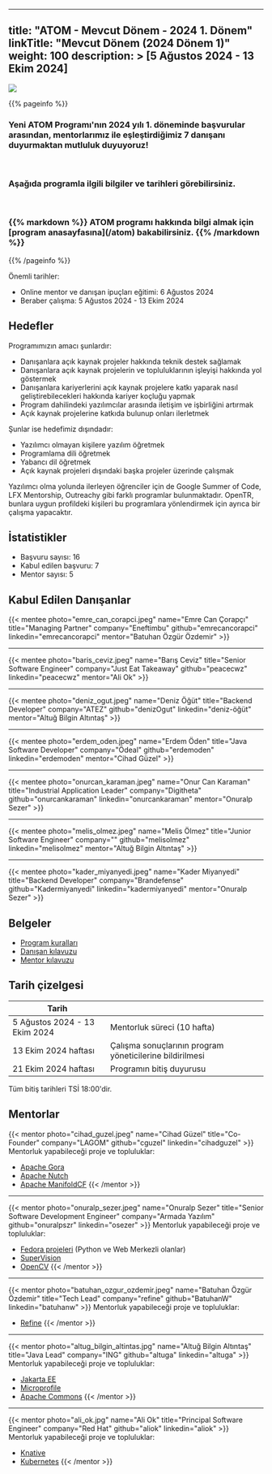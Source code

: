 
---
title: "ATOM - Mevcut Dönem - 2024 1. Dönem"
linkTitle: "Mevcut Dönem (2024 Dönem 1)"
weight: 100
description: >
  [5 Ağustos 2024 - 13 Ekim 2024]
---

<img src="/images/atom-logo-horizontal-800x251.png" style="max-height: 200px; text-align: center;"/>

{{% pageinfo %}}

<h3>
    <span class="badge text-bg-primary">Yeni</span>
    ATOM Programı'nın 2024 yılı 1. döneminde başvurular arasından, mentorlarımız ile eşleştirdiğimiz 7 danışanı duyurmaktan mutluluk duyuyoruz!
</h3>

<br/>

<h3>
    Aşağıda programla ilgili bilgiler ve tarihleri görebilirsiniz.
</h3>

<br/>

<h3>
{{% markdown %}}
ATOM programı hakkında bilgi almak için [program anasayfasına](/atom) bakabilirsiniz.
{{% /markdown %}}
</h3>

{{% /pageinfo %}}

Önemli tarihler:
- Online mentor ve danışan ipuçları eğitimi: 6 Ağustos 2024
- Beraber çalışma: 5 Ağustos 2024 - 13 Ekim 2024

## Hedefler

Programımızın amacı şunlardır:
- Danışanlara açık kaynak projeler hakkında teknik destek sağlamak
- Danışanlara açık kaynak projelerin ve topluluklarının işleyişi hakkında yol göstermek
- Danışanlara kariyerlerini açık kaynak projelere katkı yaparak nasıl geliştirebilecekleri hakkında kariyer koçluğu yapmak
- Program dahilindeki yazılımcılar arasında iletişim ve işbirliğini artırmak
- Açık kaynak projelerine katkıda bulunup onları ilerletmek

Şunlar ise hedefimiz dışındadır:
- Yazılımcı olmayan kişilere yazılım öğretmek
- Programlama dili öğretmek
- Yabancı dil öğretmek
- Açık kaynak projeleri dışındaki başka projeler üzerinde çalışmak

Yazılımcı olma yolunda ilerleyen öğrenciler için de Google Summer of Code, LFX Mentorship, Outreachy gibi farklı programlar bulunmaktadır. OpenTR, bunlara uygun profildeki kişileri bu programlara yönlendirmek için ayrıca bir çalışma yapacaktır.

## İstatistikler
* Başvuru sayısı: 16
* Kabul edilen başvuru: 7
* Mentor sayısı: 5

## Kabul Edilen Danışanlar

{{< mentee photo="emre_can_corapci.jpeg" name="Emre Can Çorapçı" title="Managing Partner" company="Eneftimbu"
github="emrecancorapci" linkedin="emrecancorapci" mentor="Batuhan Özgür Özdemir" >}}

<hr/>

{{< mentee photo="baris_ceviz.jpeg" name="Barış Ceviz" title="Senior Software Engineer" company="Just Eat Takeaway"
github="peacecwz" linkedin="peacecwz" mentor="Ali Ok" >}}

<hr/>

{{< mentee photo="deniz_ogut.jpeg" name="Deniz Öğüt" title="Backend Developer" company="ATEZ"
github="denizOgut" linkedin="deniz-öğüt" mentor="Altuğ Bilgin Altıntaş" >}}

<hr/>

{{< mentee photo="erdem_oden.jpeg" name="Erdem Öden" title="Java Software Developer" company="Ödeal"
github="erdemoden" linkedin="erdemoden" mentor="Cihad Güzel" >}}

<hr/>

{{< mentee photo="onurcan_karaman.jpeg" name="Onur Can Karaman" title="Industrial Application Leader" company="Digitheta"
github="onurcankaraman" linkedin="onurcankaraman" mentor="Onuralp Sezer" >}}

<hr/>

{{< mentee photo="melis_olmez.jpeg" name="Melis Ölmez" title="Junior Software Engineer" company=""
github="melisolmez" linkedin="melisolmez" mentor="Altuğ Bilgin Altıntaş" >}}

<hr/>

{{< mentee photo="kader_miyanyedi.jpeg" name="Kader Miyanyedi" title="Backend Developer" company="Brandefense"
github="Kadermiyanyedi" linkedin="kadermiyanyedi" mentor="Onuralp Sezer" >}}

## Belgeler

- [Program kuralları](/atom/docs/program-rules/)
- [Danışan kılavuzu](/atom/docs/mentee-guide/)
- [Mentor kılavuzu](/atom/docs/mentor-guide/)


## Tarih çizelgesi

| Tarih                         |                                                          |
|-------------------------------|----------------------------------------------------------|
| 5 Ağustos 2024 - 13 Ekim 2024 | Mentorluk süreci (10 hafta)                              |
| 13 Ekim 2024 haftası          | Çalışma sonuçlarının program yöneticilerine bildirilmesi |
| 21 Ekim 2024 haftası          | Programın bitiş duyurusu                                 |                                       

Tüm bitiş tarihleri TSİ 18:00'dir.

## Mentorlar

{{< mentor photo="cihad_guzel.jpeg" name="Cihad Güzel" title="Co-Founder" company="LAGOM" github="cguzel" linkedin="cihadguzel" >}}
Mentorluk yapabileceği proje ve topluluklar:
- [Apache Gora](https://gora.apache.org/)
- [Apache Nutch](https://nutch.apache.org/)
- [Apache ManifoldCF](https://manifoldcf.apache.org/)
  {{< /mentor >}}

<hr/>

{{< mentor photo="onuralp_sezer.jpeg" name="Onuralp Sezer" title="Senior Software Development Engineer" company="Armada Yazılım" github="onuralpszr" linkedin="osezer" >}}
Mentorluk yapabileceği proje ve topluluklar:
- [Fedora projeleri](https://fedoraproject.org/) (Python ve Web Merkezli olanlar)
- [SuperVision](https://github.com/roboflow/supervision)
- [OpenCV](https://github.com/opencv/opencv)
  {{< /mentor >}}

<hr/>

{{< mentor photo="batuhan_ozgur_ozdemir.jpeg" name="Batuhan Özgür Özdemir" title="Tech Lead" company="refine" github="BatuhanW" linkedin="batuhanw" >}}
Mentorluk yapabileceği proje ve topluluklar:
* [Refine](https://github.com/refinedev/refine)
  {{< /mentor >}}

<hr/>

{{< mentor photo="altug_bilgin_altintas.jpg" name="Altuğ Bilgin Altıntaş" title="Java Lead" company="ING" github="altuga" linkedin="altuga" >}}
Mentorluk yapabileceği proje ve topluluklar:
* [Jakarta EE](https://jakarta.ee/)
* [Microprofile](https://projects.eclipse.org/projects/technology.microprofile)
* [Apache Commons](https://commons.apache.org/)
  {{< /mentor >}}

<hr/>

{{< mentor photo="ali_ok.jpg" name="Ali Ok" title="Principal Software Engineer" company="Red Hat" github="aliok" linkedin="aliok" >}}
Mentorluk yapabileceği proje ve topluluklar:
* [Knative](https://github.com/knative/)
* [Kubernetes](https://github.com/kubernetes)
  {{< /mentor >}}
